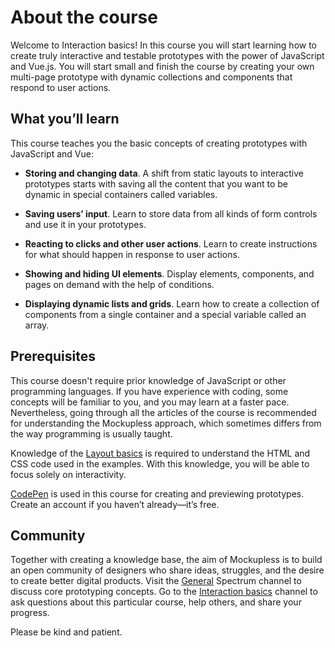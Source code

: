 # About the course

Welcome to Interaction basics! In this course you will start learning how to create truly interactive and testable prototypes with the power of JavaScript and Vue.js. You will start small and finish the course by creating your own multi-page prototype with dynamic collections and components that respond to user actions.
<!-- todo: link: maybe to About section explaining why particular technologies have been chosen -->


## What you’ll learn

This course teaches you the basic concepts of creating prototypes with JavaScript and Vue:

- **Storing and changing data**. A shift from static layouts to interactive prototypes starts with saving all the content that you want to be dynamic in special containers called variables.

- **Saving users’ input**. Learn to store data from all kinds of form controls and use it in your prototypes. 

- **Reacting to clicks and other user actions**. Learn to create instructions for what should happen in response to user actions.

- **Showing and hiding UI elements**. Display elements, components, and pages on demand with the help of conditions.

- **Displaying dynamic lists and grids**. Learn how to create a collection of components from a single container and a special variable called an array.

## Prerequisites

This course doesn't require prior knowledge of JavaScript or other programming languages. If you have experience with coding, some concepts will be familiar to you, and you may learn at a faster pace. Nevertheless, going through all the articles of the course is recommended for understanding the Mockupless approach, which sometimes differs from the way programming is usually taught.
<!-- todo: link: maybe to About section where approach is described and reasoning is provided -->

Knowledge of the [Layout basics](./../LayoutBasics/) is required to understand the HTML and CSS code used in the examples. With this knowledge, you will be able to focus solely on interactivity.

[CodePen](https://codepen.io) is used in this course for creating and previewing prototypes. Create an account if you haven’t already—it’s free.

## Community

Together with creating a knowledge base, the aim of Mockupless is to build an open community of designers who share ideas, struggles, and the desire to create better digital products. Visit the [General](https://spectrum.chat/mockupless/general) Spectrum channel to discuss core prototyping concepts. Go to the [Interaction basics](https://spectrum.chat/mockupless/interactions-basics) channel to ask questions about this particular course, help others, and share your progress.

Please be kind and patient.